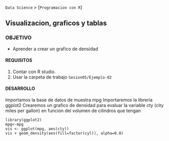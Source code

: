 `Data Science` > [`Programacion con R`]
## Visualizacion, graficos y tablas

### OBJETIVO
- Aprender a crear un grafico de densidad 

#### REQUISITOS
1. Contar con R studio.
1. Usar la carpeta de trabajo `Sesion05/Ejemplo-02`

#### DESARROLLO

Importamos la base de datos de muestra mpg
Importaremos la libreria ggplot2
Crearemos un grafico de densidad para evaluar la variable cty (city miles per gallon) en funcion del volumen de cilindros que tengan 

```{r}
library(ggplot2)
mpg<-mpg
vis <- ggplot(mpg, aes(cty))
vis + geom_density(aes(fill=factor(cyl)), alpha=0.8)

```
